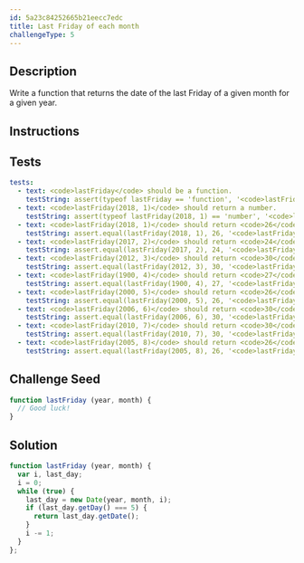 ```yaml
---
id: 5a23c84252665b21eecc7edc
title: Last Friday of each month
challengeType: 5
---
```


## Description
<section id='description'>
Write a function that returns the date of the last Friday of a given month for a given year.
</section>

## Instructions
<section id='instructions'>

</section>

## Tests
<section id='tests'>

``` yml
tests:
  - text: <code>lastFriday</code> should be a function.
    testString: assert(typeof lastFriday == 'function', '<code>lastFriday</code> should be a function.');
  - text: <code>lastFriday(2018, 1)</code> should return a number.
    testString: assert(typeof lastFriday(2018, 1) == 'number', '<code>lastFriday(2018, 1)</code> should return a number.');
  - text: <code>lastFriday(2018, 1)</code> should return <code>26</code>.
    testString: assert.equal(lastFriday(2018, 1), 26, '<code>lastFriday(2018, 1)</code> should return <code>26</code>.');
  - text: <code>lastFriday(2017, 2)</code> should return <code>24</code>.
    testString: assert.equal(lastFriday(2017, 2), 24, '<code>lastFriday(2017, 2)</code> should return <code>24</code>.');
  - text: <code>lastFriday(2012, 3)</code> should return <code>30</code>.
    testString: assert.equal(lastFriday(2012, 3), 30, '<code>lastFriday(2012, 3)</code> should return <code>30</code>.');
  - text: <code>lastFriday(1900, 4)</code> should return <code>27</code>.
    testString: assert.equal(lastFriday(1900, 4), 27, '<code>lastFriday(1900, 4)</code> should return <code>27</code>.');
  - text: <code>lastFriday(2000, 5)</code> should return <code>26</code>.
    testString: assert.equal(lastFriday(2000, 5), 26, '<code>lastFriday(2000, 5)</code> should return <code>26</code>.');
  - text: <code>lastFriday(2006, 6)</code> should return <code>30</code>.
    testString: assert.equal(lastFriday(2006, 6), 30, '<code>lastFriday(2006, 6)</code> should return <code>30</code>.');
  - text: <code>lastFriday(2010, 7)</code> should return <code>30</code>.
    testString: assert.equal(lastFriday(2010, 7), 30, '<code>lastFriday(2010, 7)</code> should return <code>30</code>.');
  - text: <code>lastFriday(2005, 8)</code> should return <code>26</code>.
    testString: assert.equal(lastFriday(2005, 8), 26, '<code>lastFriday(2005, 8)</code> should return <code>26</code>.');
```

</section>

## Challenge Seed
<section id='challengeSeed'>
<div id='js-seed'>

```js
function lastFriday (year, month) {
  // Good luck!
}
```

</div>
</section>

## Solution
<section id='solution'>

```js
function lastFriday (year, month) {
  var i, last_day;
  i = 0;
  while (true) {
    last_day = new Date(year, month, i);
    if (last_day.getDay() === 5) {
      return last_day.getDate();
    }
    i -= 1;
  }
};
```

</section>